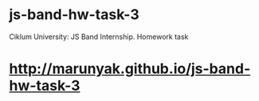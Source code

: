 # js-band-hw-task-3
Ciklum University: JS Band Internship. Homework task
# http://marunyak.github.io/js-band-hw-task-3

